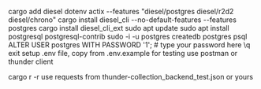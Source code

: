 cargo add diesel dotenv actix --features "diesel/postgres diesel/r2d2 diesel/chrono"
cargo install diesel_cli --no-default-features --features postgres
cargo install diesel_cli_ext
sudo apt update
sudo apt install postgresql postgresql-contrib
sudo -i -u postgres
createdb postgres
psql
ALTER USER postgres WITH PASSWORD '1'; # type your password here
\q
exit
setup .env file, copy from .env.example
for testing use postman or thunder client

cargo r -r
use requests from thunder-collection_backend_test.json or yours

